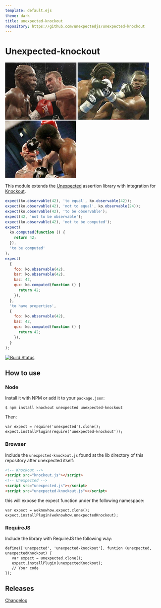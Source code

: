 ```yaml
---
template: default.ejs
theme: dark
title: unexpected-knockout
repository: https://github.com/unexpectedjs/unexpected-knockout
---
```


# Unexpected-knockout

![Slam!](images/knockout1.jpg 'Slam!')
![Boom!](images/knockout2.jpg 'Boom!')
![Bang!](images/knockout3.jpg 'Bang!')

This module extends the
[Unexpected](https://github.com/unexpectedjs/unexpected) assertion
library with integration for [Knockout](http://knockoutjs.org).

```js
expect(ko.observable(42), 'to equal', ko.observable(42));
expect(ko.observable(42), 'not to equal', ko.observable(24));
expect(ko.observable(42), 'to be observable');
expect(42, 'not to be observable');
expect(ko.observable(42), 'not to be computed');
expect(
  ko.computed(function () {
    return 42;
  }),
  'to be computed'
);
expect(
  {
    foo: ko.observable(42),
    bar: ko.observable(42),
    baz: 42,
    qux: ko.computed(function () {
      return 42;
    }),
  },
  'to have properties',
  {
    foo: ko.observable(42),
    baz: 42,
    qux: ko.computed(function () {
      return 42;
    }),
  }
);
```

[![Build Status](https://travis-ci.org/unexpectedjs/unexpected-knockout.svg)](https://travis-ci.org/unexpectedjs/unexpected-knockout)

## How to use

### Node

Install it with NPM or add it to your `package.json`:

```
$ npm install knockout unexpected unexpected-knockout
```

Then:

```js#evaluate:false
var expect = require('unexpected').clone();
expect.installPlugin(require('unexpected-knockout'));
```

### Browser

Include the `unexpected-knockout.js` found at the lib directory of this
repository after unexpected itself:

```html
<!-- Knockout -->
<script src="knockout.js"></script>
<!-- Unexpected -->
<script src="unexpected.js"></script>
<script src="unexpected-knockout.js"></script>
```

this will expose the expect function under the following namespace:

```js#evaluate:false
var expect = weknowhow.expect.clone();
expect.installPlugin(weknowhow.unexpectedKnockout);
```

### RequireJS

Include the library with RequireJS the following way:

```js#evaluate:false
define(['unexpected', 'unexpected-knockout'], funtion (unexpected, unexpectedKnockout) {
   var expect = unexpected.clone();
   expect.installPlugin(unexpectedKnockout);
   // Your code
});
```

## Releases

[Changelog](https://github.com/unexpectedjs/unexpected-knockout/blob/master/CHANGELOG.md)
